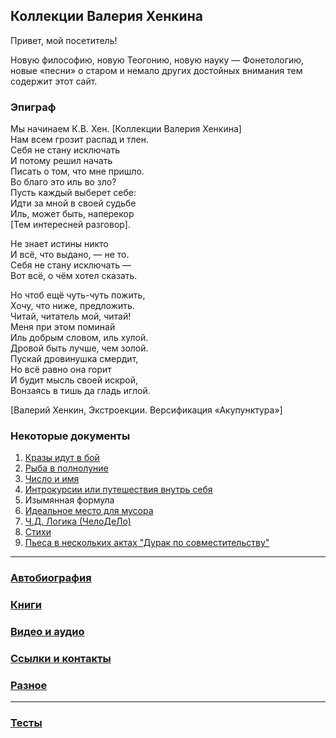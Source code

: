 ﻿## Коллекции Валерия Хенкина

Привет, мой посетитель!

Новую философию, новую  Теогонию, новую науку — Фонетологию, новые  «песни» о старом и
немало других достойных внимания тем содержит этот сайт.

### Эпиграф

Мы начинаем  К.В. Хен. [Коллекции  Валерия  Хенкина]   
Нам всем грозит распад и тлен.   
Себя не стану исключать  
И потому решил начать  
Писать о том, что мне пришло.  
Во благо это иль во зло?   
Пусть каждый выберет себе:   
Идти за мной в своей судьбе   
Иль, может быть, наперекор    
[Тем интересней разговор].   
 
Не знает истины никто   
И всё, что выдано, — не то.   
Себя не стану исключать —   
Вот всё, о чём хотел сказать.  
 
Но чтоб ещё чуть-чуть пожить,   
Хочу, что ниже, предложить.   
Читай, читатель мой, читай!   
Меня при этом поминай   
Иль добрым словом, иль хулой.        
Дровой быть лучше, чем золой.    
Пускай дровинушка смердит,    
Но всё равно она горит   
И будит мысль своей искрой,   
Вонзаясь в тишь да гладь иглой.   
 
[Валерий  Хенкин,  Экстроекции.  Версификация  «Акупунктура»]    


### Некоторые документы
1. [Кразы идут в бой](1-20.md)
2. [Рыба в полнолуние](21-40.md)
3. [Число и имя](41-61.md)
4. [Интрокурсии или путешествия внутрь себя](62-81.md)
5. Изымянная формула
6. [Идеальное место для мусора](180-188.md)
7. [Ч.Д. Логика (ЧелоДеЛо)](189-208.md)
8. [Стихи](99.md)
9. [Пьеса в нескольких актах "Дурак по совместительству"](dups.pdf)

---
### [Автобиография](Bio.md)
### [Книги](Books.md)
### [Видео и аудио](Video.md)
### [Ссылки и контакты](Links.md)
### [Разное](Etc.md)

---
### [Тесты](Test.md)

